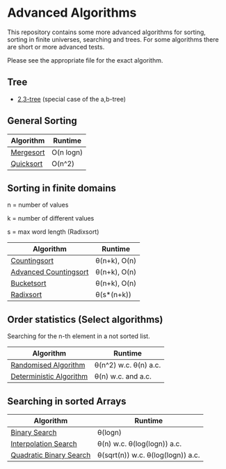 # Advanced Algorithms

This repository contains some more advanced algorithms for sorting, sorting in finite universes, searching and trees.
For some algorithms there are short or more advanced tests.

Please see the appropriate file for the exact algorithm.

## Tree

- [2,3-tree](https://github.com/MauriceGit/Advanced_Algorithms/blob/master/23Tree.py) (special case of the a,b-tree)

## General Sorting

| Algorithm | Runtime |
| --- | --- |
| [Mergesort](https://github.com/MauriceGit/Advanced_Algorithms/blob/master/mergesort.py) | O(n logn) |
| [Quicksort](https://github.com/MauriceGit/Advanced_Algorithms/blob/master/quicksort.py) | O(n^2) |

## Sorting in finite domains

n = number of values

k = number of different values

s = max word length (Radixsort)

| Algorithm | Runtime |
| --- | --- |
| [Countingsort](https://github.com/MauriceGit/Advanced_Algorithms/blob/master/counting_sort.py) | θ(n+k), O(n)
| [Advanced Countingsort](https://github.com/MauriceGit/Advanced_Algorithms/blob/master/counting_sort_complex.py) | θ(n+k), O(n)
| [Bucketsort](https://github.com/MauriceGit/Advanced_Algorithms/blob/master/bucket_sort.py) | θ(n+k), O(n)
| [Radixsort](https://github.com/MauriceGit/Advanced_Algorithms/blob/master/radix_sort.py) | θ(s*(n+k))

## Order statistics (Select algorithms)

Searching for the n-th element in a not sorted list.

| Algorithm | Runtime |
| --- | --- |
| [Randomised Algorithm](https://github.com/MauriceGit/Advanced_Algorithms/blob/master/selection_rand.py) | θ(n^2) w.c. θ(n) a.c.
| [Deterministic Algorithm](https://github.com/MauriceGit/Advanced_Algorithms/blob/master/selection_det.py) | θ(n) w.c. and a.c.

## Searching in sorted Arrays

| Algorithm | Runtime |
| --- | --- |
| [Binary Search](https://github.com/MauriceGit/Advanced_Algorithms/blob/master/binary_search.py) | θ(logn)
| [Interpolation Search](https://github.com/MauriceGit/Advanced_Algorithms/blob/master/interpolation_search.py) | θ(n) w.c. θ(log(logn)) a.c.
| [Quadratic Binary Search](https://github.com/MauriceGit/Advanced_Algorithms/blob/master/quadratic_binary_search.py) | θ(sqrt(n)) w.c. θ(log(logn)) a.c.
